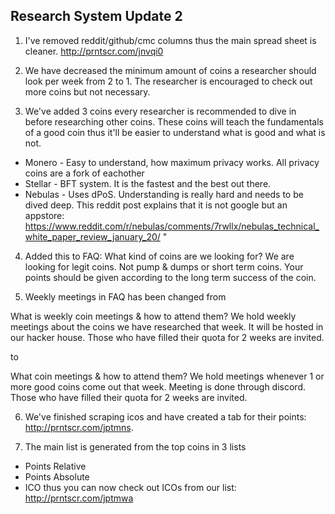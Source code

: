 ## Research System Update 2

1. I've removed reddit/github/cmc columns thus the main spread sheet is cleaner. http://prntscr.com/jnvqi0

2. We have decreased the minimum amount of coins a researcher should look per week from 2 to 1. The researcher is encouraged to check out more coins but not necessary.

3. We've added 3 coins every researcher is recommended to dive in before researching other coins. These coins will teach the fundamentals of a good coin thus it'll be easier to understand what is good and what is not.

  - Monero - Easy to understand, how maximum privacy works. All privacy coins are a fork of eachother
  - Stellar - BFT system. It is the fastest and the best out there.
  - Nebulas - Uses dPoS. Understanding is really hard and needs to be dived deep.
  This reddit post explains that it is not google but an appstore: https://www.reddit.com/r/nebulas/comments/7rwllx/nebulas_technical_white_paper_review_january_20/ "

4. Added this to FAQ: What kind of coins are we looking for? We are looking for legit coins. Not pump & dumps or short term coins. Your points should be given according to the long term success of the coin.

5. Weekly meetings in FAQ has been changed from

  What is weekly coin meetings & how to attend them?	We hold weekly meetings about the coins we have researched that week. It will be hosted in our hacker house. Those who have filled their quota for 2 weeks are invited.
  
  to
  
  What coin meetings & how to attend them?	We hold meetings whenever 1 or more good coins come out that week. Meeting is done through discord. Those who have filled their quota for 2 weeks are invited.
  
6. We've finished scraping icos and have created a tab for their points: http://prntscr.com/jptmns. 

7. The main list is generated from the top coins in 3 lists
  - Points Relative
  - Points Absolute
  - ICO
thus you can now check out ICOs from our list: http://prntscr.com/jptmwa
